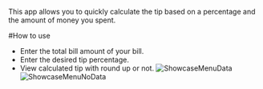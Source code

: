 This app allows you to quickly calculate the tip based on a percentage and the amount of money you spent.

#How to use
- Enter the total bill amount of your bill.
- Enter the desired tip percentage.
- View calculated tip with round up or not.
![ShowcaseMenuData](https://github.com/user-attachments/assets/3ee66a38-5a9c-4222-92cb-840bae2ef9ba)
![ShowcaseMenuNoData](https://github.com/user-attachments/assets/d3712734-729b-48f7-9cd1-048309ad420a)
